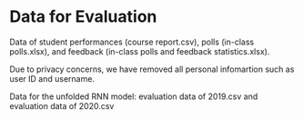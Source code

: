 # Data for Evaluation

Data of student performances (course report.csv), polls (in-class polls.xlsx), and feedback (in-class polls and feedback statistics.xlsx).

Due to privacy concerns, we have removed all personal infomartion such as user ID and username.

Data for the unfolded RNN model: evaluation data of 2019.csv and evaluation data of 2020.csv
